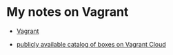 # My notes on Vagrant

- [Vagrant]()

- [publicly available catalog of boxes on Vagrant Cloud](https://portal.cloud.hashicorp.com/vagrant/discover)

